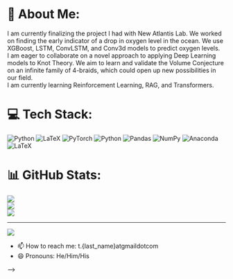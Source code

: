 # 💫 About Me:
I am currently finalizing the project I had with New Atlantis Lab. We worked on finding the early indicator of a drop in oxygen level in the ocean. We use XGBoost, LSTM, ConvLSTM, and Conv3d models to predict oxygen levels.<br>I am eager to collaborate on a novel approach to applying Deep Learning models to Knot Theory. We aim to learn and validate the Volume Conjecture on an infinite family of 4-braids, which could open up new possibilities in our field. <br>I am currently learning Reinforcement Learning, RAG, and Transformers.<br>


# 💻 Tech Stack:
![Python](https://img.shields.io/badge/python-3670A0?style=for-the-badge&logo=python&logoColor=ffdd54) ![LaTeX](https://img.shields.io/badge/latex-%23008080.svg?style=for-the-badge&logo=latex&logoColor=white) ![PyTorch](https://img.shields.io/badge/PyTorch-%23EE4C2C.svg?style=for-the-badge&logo=PyTorch&logoColor=white) ![Python](https://img.shields.io/badge/python-3670A0?style=for-the-badge&logo=python&logoColor=ffdd54) ![Pandas](https://img.shields.io/badge/pandas-%23150458.svg?style=for-the-badge&logo=pandas&logoColor=white) ![NumPy](https://img.shields.io/badge/numpy-%23013243.svg?style=for-the-badge&logo=numpy&logoColor=white) ![Anaconda](https://img.shields.io/badge/Anaconda-%2344A833.svg?style=for-the-badge&logo=anaconda&logoColor=white) ![LaTeX](https://img.shields.io/badge/latex-%23008080.svg?style=for-the-badge&logo=latex&logoColor=white)
# 📊 GitHub Stats:
![](https://github-readme-stats.vercel.app/api?username=thaidermath&theme=dark&hide_border=false&include_all_commits=false&count_private=false)<br/>
![](https://github-readme-streak-stats.herokuapp.com/?user=thaidermath&theme=dark&hide_border=false)<br/>
![](https://github-readme-stats.vercel.app/api/top-langs/?username=thaidermath&theme=dark&hide_border=false&include_all_commits=false&count_private=false&layout=compact)

---
[![](https://visitcount.itsvg.in/api?id=thaidermath&icon=0&color=0)](https://visitcount.itsvg.in)

<!-- Proudly created with GPRM ( https://gprm.itsvg.in ) -->
- 📫 How to reach me: t.{last_name}atgmaildotcom
- 😄 Pronouns: He/Him/His

-->
